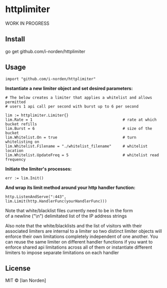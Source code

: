 # httplimiter

WORK IN PROGRESS

## Install

go get github.com/i-norden/httplimiter

## Usage

```
import "github.com/i-norden/httplimiter"
```

**Instantiate a new limiter object and set desired parameters:**
```
# The below creates a limiter that applies a whitelist and allows permitted
# users 1 api call per second with burst up to 6 per second

lim := httplimiter.Limiter{}
lim.Rate = 1                                        # rate at which bucket refills
lim.Burst = 6                                       # size of the bucket
lim.Whitelist.On = true                             # turn whitelisting on
lim.Whitelist.Filename = "./whitelist_filename"     # whitelist location
lim.Whitelist.UpdateFreq = 5                        # whitelist read frequency
```

**Initiate the limiter's processes:**

```
err := lim.Init()
```

**And wrap its limit method around your http handler function:**

```
http.ListenAndServe(":443", lim.Limit(http.HandlerFunc(yourHandlerFunc)))
```

Note that white/blacklist files currently need to be in the form <br />
of a newline ("\n") delimitated list of the IP address strings

Also note that the white/blacklists and the list of visitors with their
associated limiters are internal to a limiter so two distinct
limiter objects will enforce their own limitations completely independent of
one another. You can reuse the same limiter on different handler functions
if you want to enforce shared api limitations across all of them or instantiate
different limiters to impose separate limitations on each handler

## License

MIT © [Ian Norden]
